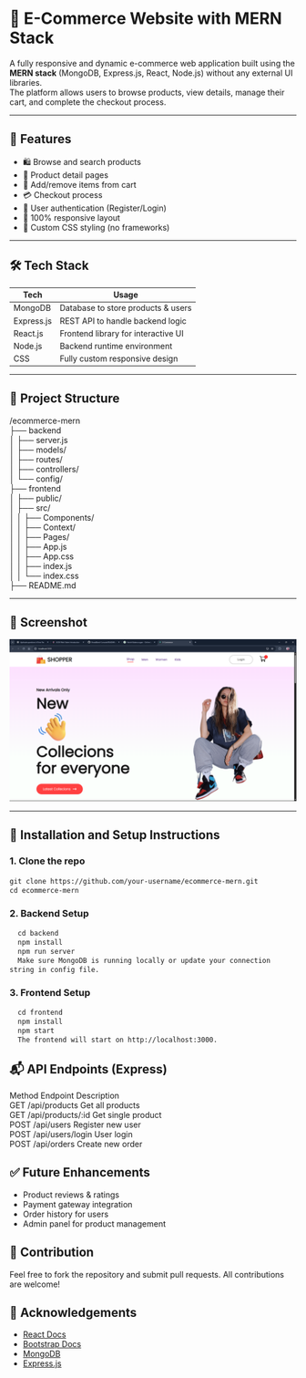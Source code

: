 # 🛒 E-Commerce Website with MERN Stack

A fully responsive and dynamic e-commerce web application built using the **MERN stack** (MongoDB, Express.js, React, Node.js) without any external UI libraries.  
The platform allows users to browse products, view details, manage their cart, and complete the checkout process.

---

## 🚀 Features

- 🛍 Browse and search products
- 📄 Product detail pages
- 🛒 Add/remove items from cart
- 💳 Checkout process
- 🔐 User authentication (Register/Login)
- 📱 100% responsive layout
- 🎨 Custom CSS styling (no frameworks)

---

## 🛠 Tech Stack

| Tech       | Usage                                   |
|------------|------------------------------------------|
| MongoDB    | Database to store products & users       |
| Express.js | REST API to handle backend logic         |
| React.js   | Frontend library for interactive UI      |
| Node.js    | Backend runtime environment              |
| CSS        | Fully custom responsive design           |

---

## 📂 Project Structure

/ecommerce-mern  
├── backend  
│ ├── server.js  
│ ├── models/  
│ ├── routes/  
│ ├── controllers/  
│ └── config/  
├── frontend  
│ ├── public/  
│ ├── src/  
│ │ ├── Components/  
│ │ ├── Context/  
│ │ ├── Pages/  
│ │ ├── App.js  
│ │ ├── App.css  
│ │ ├── index.js  
│ │ └── index.css  
├── README.md  


---

## 📸 Screenshot

![App Screenshot](./MainPage.png)

---

## 🔧 Installation and Setup Instructions

### 1. Clone the repo
  ```
  git clone https://github.com/your-username/ecommerce-mern.git
  cd ecommerce-mern
```

### 2. Backend Setup
```
  cd backend
  npm install
  npm run server
  Make sure MongoDB is running locally or update your connection string in config file.
```
### 3. Frontend Setup
```
  cd frontend
  npm install
  npm start
  The frontend will start on http://localhost:3000.
```
## 📬 API Endpoints (Express)
Method	Endpoint	Description  
GET	/api/products	Get all products  
GET	/api/products/:id	Get single product  
POST	/api/users	Register new user  
POST	/api/users/login	User login  
POST	/api/orders	Create new order  

## ✅ Future Enhancements
  - Product reviews & ratings
  - Payment gateway integration
  - Order history for users
  - Admin panel for product management

## 🤝 Contribution
Feel free to fork the repository and submit pull requests. All contributions are welcome!


## 🙌 Acknowledgements

* [React Docs](https://reactjs.org/)
* [Bootstrap Docs](https://getbootstrap.com/)
* [MongoDB](https://www.mongodb.com/)
* [Express.js](https://expressjs.com/)

